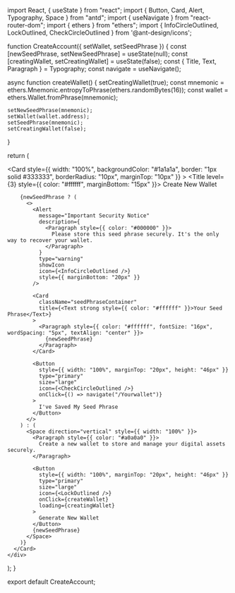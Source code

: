 import React, { useState } from "react";
import { Button, Card, Alert, Typography, Space } from "antd";
import { useNavigate } from "react-router-dom";
import { ethers } from "ethers";
import { InfoCircleOutlined, LockOutlined, CheckCircleOutlined } from '@ant-design/icons';

function CreateAccount({ setWallet, setSeedPhrase }) {
  const [newSeedPhrase, setNewSeedPhrase] = useState(null);
  const [creatingWallet, setCreatingWallet] = useState(false);
  const { Title, Text, Paragraph } = Typography;
  const navigate = useNavigate();

  async function createWallet() {
    setCreatingWallet(true);
    const mnemonic = ethers.Mnemonic.entropyToPhrase(ethers.randomBytes(16));
    const wallet = ethers.Wallet.fromPhrase(mnemonic);

    setNewSeedPhrase(mnemonic);
    setWallet(wallet.address);
    setSeedPhrase(mnemonic);
    setCreatingWallet(false);
  }

  return (
    <div className="content">
      <Card 
        style={{ 
          width: "100%", 
          backgroundColor: "#1a1a1a", 
          border: "1px solid #333333", 
          borderRadius: "10px", 
          marginTop: "10px" 
        }}
      >
        <Title level={3} style={{ color: "#ffffff", marginBottom: "15px" }}>
          Create New Wallet
        </Title>
        
        {newSeedPhrase ? (
          <>
            <Alert
              message="Important Security Notice"
              description={
                <Paragraph style={{ color: "#000000" }}>
                  Please store this seed phrase securely. It's the only way to recover your wallet.
                </Paragraph>
              }
              type="warning"
              showIcon
              icon={<InfoCircleOutlined />}
              style={{ marginBottom: "20px" }}
            />
            
            <Card 
              className="seedPhraseContainer"
              title={<Text strong style={{ color: "#ffffff" }}>Your Seed Phrase</Text>}
            >
              <Paragraph style={{ color: "#ffffff", fontSize: "16px", wordSpacing: "5px", textAlign: "center" }}>
                {newSeedPhrase}
              </Paragraph>
            </Card>
            
            <Button
              style={{ width: "100%", marginTop: "20px", height: "46px" }}
              type="primary"
              size="large"
              icon={<CheckCircleOutlined />}
              onClick={() => navigate("/Yourwallet")}
            >
              I've Saved My Seed Phrase
            </Button>
          </>
        ) : (
          <Space direction="vertical" style={{ width: "100%" }}>
            <Paragraph style={{ color: "#a0a0a0" }}>
              Create a new wallet to store and manage your digital assets securely.
            </Paragraph>
            
            <Button
              style={{ width: "100%", marginTop: "20px", height: "46px" }}
              type="primary"
              size="large"
              icon={<LockOutlined />}
              onClick={createWallet}
              loading={creatingWallet}
            >
              Generate New Wallet
            </Button>
            {newSeedPhrase}
          </Space>
        )}
      </Card>
    </div>
  );
}

export default CreateAccount;
